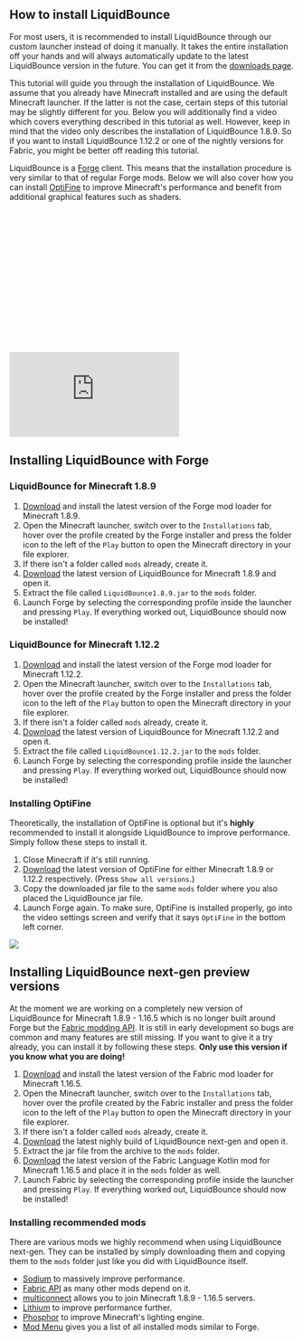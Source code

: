 ## How to install LiquidBounce
For most users, it is recommended to install LiquidBounce through our custom launcher instead of doing it manually. It takes the entire installation off your hands and will always automatically update to the latest LiquidBounce version in the future. You can get it from the [downloads page](https://liquidbounce.net/download).

This tutorial will guide you through the installation of LiquidBounce. We assume that you already have Minecraft installed and are using the default Minecraft launcher. If the latter is not the case, certain steps of this tutorial may be slightly different for you. Below you will additionally find a video which covers everything described in this tutorial as well. However, keep in mind that the video only describes the installation of LiquidBounce 1.8.9. So if you want to install LiquidBounce 1.12.2 or one of the nightly versions for Fabric, you might be better off reading this tutorial.

LiquidBounce is a [Forge](https://files.minecraftforge.net/) client. This means that the installation procedure is very similar to that of regular Forge mods. Below we will also cover how you can install [OptiFine](https://optifine.net/home) to improve Minecraft's performance and benefit from additional graphical features such as shaders.

<div class="fluid-width-video-wrapper" style="padding-top: 50%;">
    <iframe class="video js-responsive-video" src="https://www.youtube.com/embed/t47_U7f_ccg?showinfo=0" style="border:0" allowfullscreen="" id="fitvid0"></iframe>
</div>

## Installing LiquidBounce with Forge
### LiquidBounce for Minecraft 1.8.9
1. [Download](https://files.minecraftforge.net/net/minecraftforge/forge/index_1.8.9.html) and install the latest version of the Forge mod loader for Minecraft 1.8.9.
2. Open the Minecraft launcher, switch over to the `Installations` tab, hover over the profile created by the Forge installer and press the folder icon to the left of the `Play` button to open the Minecraft directory in your file explorer.
3. If there isn't a folder called `mods` already, create it.
4. [Download](https://liquidbounce.net/download) the latest version of LiquidBounce for Minecraft 1.8.9 and open it.
5. Extract the file called `LiquidBounce1.8.9.jar` to the `mods` folder.
6. Launch Forge by selecting the corresponding profile inside the launcher and pressing `Play`. If everything worked out, LiquidBounce should now be installed!

### LiquidBounce for Minecraft 1.12.2
1. [Download](https://files.minecraftforge.net/net/minecraftforge/forge/index_1.12.2.html) and install the latest version of the Forge mod loader for Minecraft 1.12.2.
2. Open the Minecraft launcher, switch over to the `Installations` tab, hover over the profile created by the Forge installer and press the folder icon to the left of the `Play` button to open the Minecraft directory in your file explorer.
3. If there isn't a folder called `mods` already, create it.
4. [Download](https://liquidbounce.net/download) the latest version of LiquidBounce for Minecraft 1.12.2 and open it.
5. Extract the file called `LiquidBounce1.12.2.jar` to the `mods` folder.
6. Launch Forge by selecting the corresponding profile inside the launcher and pressing `Play`. If everything worked out, LiquidBounce should now be installed!

### Installing OptiFine
Theoretically, the installation of OptiFine is optional but it's **highly** recommended to install it alongside LiquidBounce to improve performance. Simply follow these steps to install it.
1. Close Minecraft if it's still running.
2. [Download](https://optifine.net/downloads) the latest version of OptiFine for either Minecraft 1.8.9 or 1.12.2 respectively. (Press `Show all versions`.)
3. Copy the downloaded jar file to the same `mods` folder where you also placed the LiquidBounce jar file.
4. Launch Forge again. To make sure, OptiFine is installed properly, go into the video settings screen and verify that it says `OptiFine` in the bottom left corner.

![]($images$/main-menu-large.png)

## Installing LiquidBounce next-gen preview versions
At the moment we are working on a completely new version of LiquidBounce for Minecraft 1.8.9 - 1.16.5 which is no longer built around Forge but the [Fabric modding API](https://fabricmc.net/). It is still in early development so bugs are common and many features are still missing. If you want to give it a try already, you can install it by following these steps. **Only use this version if you know what you are doing!**
1. [Download](https://fabricmc.net/use/) and install the latest version of the Fabric mod loader for Minecraft 1.16.5.
2. Open the Minecraft launcher, switch over to the `Installations` tab, hover over the profile created by the Fabric installer and press the folder icon to the left of the `Play` button to open the Minecraft directory in your file explorer.
3. If there isn't a folder called `mods` already, create it.
4. [Download](https://liquidbounce.net/download) the latest nighly build of LiquidBounce next-gen and open it.
5. Extract the jar file from the archive to the `mods` folder.
6. [Download](https://www.curseforge.com/minecraft/mc-mods/fabric-language-kotlin) the latest version of the Fabric Language Kotlin mod for Minecraft 1.16.5 and place it in the `mods` folder as well.
7. Launch Fabric by selecting the corresponding profile inside the launcher and pressing `Play`. If everything worked out, LiquidBounce should now be installed!

### Installing recommended mods
There are various mods we highly recommend when using LiquidBounce next-gen. They can be installed by simply downloading them and copying them to the `mods` folder just like you did with LiquidBounce itself.
- [Sodium](https://www.curseforge.com/minecraft/mc-mods/sodium) to massively improve performance.
- [Fabric API](https://www.curseforge.com/minecraft/mc-mods/fabric-api) as many other mods depend on it.
- [multiconnect](https://www.curseforge.com/minecraft/mc-mods/multiconnect) allows you to join Minecraft 1.8.9 - 1.16.5 servers.
- [Lithium](https://www.curseforge.com/minecraft/mc-mods/lithium) to improve performance further.
- [Phosphor](https://www.curseforge.com/minecraft/mc-mods/phosphor) to improve Minecraft's lighting engine.
- [Mod Menu](https://www.curseforge.com/minecraft/mc-mods/modmenu) gives you a list of all installed mods similar to Forge.
